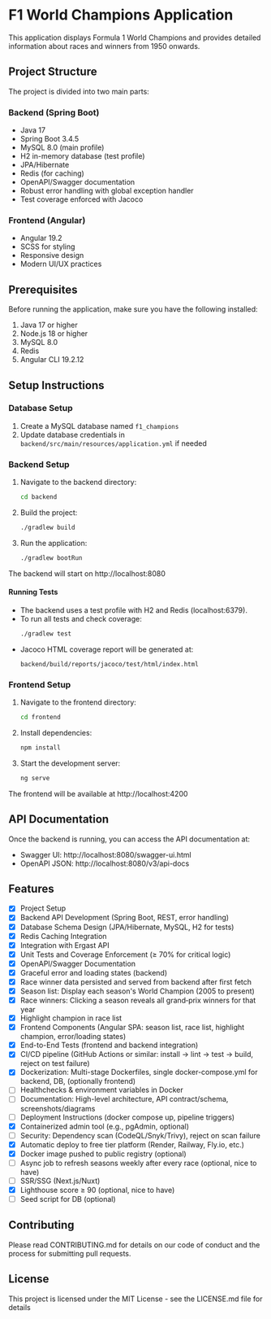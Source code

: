 # F1 World Champions Application

This application displays Formula 1 World Champions and provides detailed information about races and winners from 1950 onwards.

## Project Structure

The project is divided into two main parts:

### Backend (Spring Boot)
- Java 17
- Spring Boot 3.4.5
- MySQL 8.0 (main profile)
- H2 in-memory database (test profile)
- JPA/Hibernate
- Redis (for caching)
- OpenAPI/Swagger documentation
- Robust error handling with global exception handler
- Test coverage enforced with Jacoco

### Frontend (Angular)
- Angular 19.2
- SCSS for styling
- Responsive design
- Modern UI/UX practices

## Prerequisites

Before running the application, make sure you have the following installed:

1. Java 17 or higher
2. Node.js 18 or higher
3. MySQL 8.0
4. Redis
5. Angular CLI 19.2.12

## Setup Instructions

### Database Setup
1. Create a MySQL database named `f1_champions`
2. Update database credentials in `backend/src/main/resources/application.yml` if needed

### Backend Setup
1. Navigate to the backend directory:
   ```bash
   cd backend
   ```
2. Build the project:
   ```bash
   ./gradlew build
   ```
3. Run the application:
   ```bash
   ./gradlew bootRun
   ```
The backend will start on http://localhost:8080

#### Running Tests
- The backend uses a test profile with H2 and Redis (localhost:6379).
- To run all tests and check coverage:
  ```bash
  ./gradlew test
  ```
- Jacoco HTML coverage report will be generated at:
  ```
  backend/build/reports/jacoco/test/html/index.html
  ```

### Frontend Setup
1. Navigate to the frontend directory:
   ```bash
   cd frontend
   ```
2. Install dependencies:
   ```bash
   npm install
   ```
3. Start the development server:
   ```bash
   ng serve
   ```
The frontend will be available at http://localhost:4200

## API Documentation

Once the backend is running, you can access the API documentation at:
- Swagger UI: http://localhost:8080/swagger-ui.html
- OpenAPI JSON: http://localhost:8080/v3/api-docs

## Features

- [x] Project Setup
- [x] Backend API Development (Spring Boot, REST, error handling)
- [x] Database Schema Design (JPA/Hibernate, MySQL, H2 for tests)
- [x] Redis Caching Integration
- [x] Integration with Ergast API
- [x] Unit Tests and Coverage Enforcement (≥ 70% for critical logic)
- [x] OpenAPI/Swagger Documentation
- [x] Graceful error and loading states (backend)
- [x] Race winner data persisted and served from backend after first fetch
- [x] Season list: Display each season's World Champion (2005 to present)
- [x] Race winners: Clicking a season reveals all grand‑prix winners for that year
- [x] Highlight champion in race list
- [x] Frontend Components (Angular SPA: season list, race list, highlight champion, error/loading states)
- [x] End-to-End Tests (frontend and backend integration)
- [x] CI/CD pipeline (GitHub Actions or similar: install → lint → test → build, reject on test failure)
- [x] Dockerization: Multi-stage Dockerfiles, single docker-compose.yml for backend, DB, (optionally frontend)
- [ ] Healthchecks & environment variables in Docker
- [ ] Documentation: High-level architecture, API contract/schema, screenshots/diagrams
- [ ] Deployment Instructions (docker compose up, pipeline triggers)
- [x] Containerized admin tool (e.g., pgAdmin, optional)
- [ ] Security: Dependency scan (CodeQL/Snyk/Trivy), reject on scan failure
- [x] Automatic deploy to free tier platform (Render, Railway, Fly.io, etc.)
- [x] Docker image pushed to public registry (optional)
- [ ] Async job to refresh seasons weekly after every race (optional, nice to have)
- [ ] SSR/SSG (Next.js/Nuxt)
- [x] Lighthouse score ≥ 90 (optional, nice to have)
- [ ] Seed script for DB (optional)

## Contributing

Please read CONTRIBUTING.md for details on our code of conduct and the process for submitting pull requests.

## License

This project is licensed under the MIT License - see the LICENSE.md file for details 